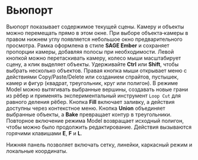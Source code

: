 # Вьюпорт

Вьюпорт показывает содержимое текущей сцены. Камеру и объекты можно перемещать прямо в этом окне. При выборе объекта‑камеры в правом нижнем углу появляется небольшое окно предварительного просмотра. Рамка оформлена в стиле **SAGE Ember** и сохраняет пропорции камеры, добавляя полосы при необходимости.
Левой кнопкой можно перетаскивать камеру, колесо мыши масштабирует сцену, а клик выделяет объекты. Удерживайте **Ctrl** или **Shift**, чтобы выбрать несколько объектов.
Правая кнопка мыши открывает меню с действиями Copy/Paste/Delete или созданием спрайтов, пустышек, камер и фигур (квадрат, треугольник, круг или полигон). В режиме Model можно вытягивать выбранные вершины, создавать новые грани из рёбер и применять экспериментальный инструмент ``Loop Cut`` для равного деления рёбер. Кнопка **Fill** включает заливку, а действия доступны через контекстное меню. Кнопка **Union** объединяет выбранные объекты, а **Bake** превращает контур в треугольники. Повторное включение режима Model возвращает исходный полигон, чтобы можно было продолжить редактирование. Действия вызываются горячими клавишами **E**, **F** и **L**.

Нижняя панель позволяет включать сетку, линейки, каркасный режим и локальные координаты.

